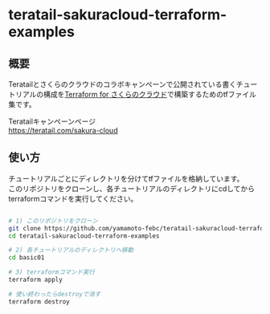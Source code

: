 # teratail-sakuracloud-terraform-examples

## 概要

Teratailとさくらのクラウドのコラボキャンペーンで公開されている書くチュートリアルの構成を[Terraform for さくらのクラウド](https://github.com/yamamoto-febc/terraform-provider-sakuracloud)で構築するためのtfファイル集です。

Teratailキャンペーンページ  
https://teratail.com/sakura-cloud

## 使い方

チュートリアルごとにディレクトリを分けてtfファイルを格納しています。  
このリポジトリをクローンし、各チュートリアルのディレクトリにcdしてからterraformコマンドを実行してください。

```bash

# 1) このリポジトリをクローン
git clone https://github.com/yamamoto-febc/teratail-sakuracloud-terraform-examples.git
cd teratail-sakuracloud-terraform-examples

# 2) 各チュートリアルのディレクトリへ移動
cd basic01

# 3) terraformコマンド実行
terraform apply

# 使い終わったらdestroyで消す
terraform destroy

```